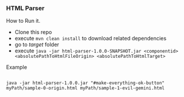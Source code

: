 ### HTML Parser 

How to Run it.

 * Clone this repo
 * execute ```mvn clean install``` to download related dependencies
 * go to *target* folder
 * execute  ```java -jar html-parser-1.0.0-SNAPSHOT.jar <componentid> <absolutePathToHtmlFileOrigin> <absolutePathToHtmlTarget>```

Example

``` java -jar target/html-parser-1.0.0.jar "#make-everything-ok-button" src/test/resources/origin.html src/test/resources/sample-evil-gemini.html
```
 ```java -jar html-parser-1.0.0.jar "#make-everything-ok-button" myPath/sample-0-origin.html myPath/sample-1-evil-gemini.html```
